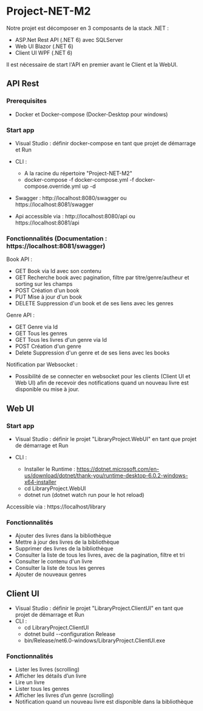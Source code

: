 # Project-NET-M2

Notre projet est décomposer en 3 composants de la stack .NET :

- ASP.Net Rest API (.NET 6) avec SQLServer
- Web UI Blazor (.NET 6) 
- Client UI WPF (.NET 6) 

Il est nécessaire de start l'API en premier avant le Client et la WebUI.

## API Rest

### Prerequisites

- Docker et Docker-compose (Docker-Desktop pour windows)

### Start app

- Visual Studio : définir docker-compose en tant que projet de démarrage et Run 
- CLI :
    - A la racine du répertoire "Project-NET-M2"
    - docker-compose -f docker-compose.yml -f docker-compose.override.yml up -d

- Swagger : http://localhost:8080/swagger ou https://localhost:8081/swagger
- Api accessible via : http://localhost:8080/api ou https://localhost:8081/api

### Fonctionnalités (Documentation : https://localhost:8081/swagger)

Book API :

- GET Book via Id avec son contenu
- GET Recherche book avec pagination, filtre par titre/genre/autheur et sorting sur les champs
- POST Création d'un book
- PUT Mise à jour d'un book 
- DELETE Suppression d'un book et de ses liens avec les genres

Genre API :

- GET Genre via Id
- GET Tous les genres
- GET Tous les livres d'un genre via Id
- POST Création d'un genre
- Delete Suppression d'un genre et de ses liens avec les books

Notification par Websocket :

- Possibilité de se connecter en websocket pour les clients (Client UI et Web UI) afin de recevoir des notifications quand un nouveau livre est disponible ou mise à jour.

## Web UI 

### Start app

- Visual Studio : définir le projet "LibraryProject.WebUI" en tant que projet de démarrage et Run
 
- CLI :
    - Installer le Runtime : https://dotnet.microsoft.com/en-us/download/dotnet/thank-you/runtime-desktop-6.0.2-windows-x64-installer
    - cd LibraryProject.WebUI
    - dotnet run (dotnet watch run pour le hot reload)

Accessible via : https://localhost/library

### Fonctionnalités

- Ajouter des livres dans la bibliothèque
- Mettre à jour des livres de la bibliothèque
- Supprimer des livres de la bibliothèque
- Consulter la liste de tous les livres, avec de la pagination, filtre et tri
- Consulter le contenu d'un livre
- Consulter la liste de tous les genres
- Ajouter de nouveaux genres

## Client UI

- Visual Studio : définir le projet "LibraryProject.ClientUI" en tant que projet de démarrage et Run 
- CLI :
    - cd LibraryProject.ClientUI
    - dotnet build --configuration Release
    - bin/Release/net6.0-windows/LibraryProject.ClientUI.exe

### Fonctionnalités

- Lister les livres (scrolling)
- Afficher les détails d’un livre
- Lire un livre
- Lister tous les genres
- Afficher les livres d’un genre (scrolling)
- Notification quand un nouveau livre est disponible dans la bibliothèque
